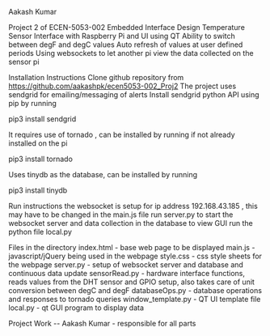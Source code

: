 Aakash Kumar

Project 2 of ECEN-5053-002 Embedded Interface Design 
Temperature Sensor Interface with Raspberry Pi and UI using QT Ability to switch between degF and degC values Auto refresh of values at user defined periods
Using websockets to let another pi view the data collected on the sensor pi

Installation Instructions Clone github repository from https://github.com/aakashpk/ecen5053-002_Proj2 
The project uses sendgrid for emailing/messaging of alerts Install sendgrid python API using pip by running

pip3 install sendgrid

It requires use of tornado , can be installed by running if not already installed on the pi

pip3 install tornado

Uses tinydb as the database, can be installed by running 

pip3 install tinydb 

Run instructions
the websocket is setup for ip address 192.168.43.185 , this may have to be changed in the main.js file
run server.py to start the websocket server and data collection in the database
to view GUI run the python file local.py

Files in the directory
index.html - base web page to be displayed
main.js - javascript/jQuery being used in the webpage
style.css - css style sheets for the webpage
server.py - setup of websocket server and database and continuous data update
sensorRead.py - hardware interface functions, reads values from the DHT sensor and GPIO setup, also takes care of unit conversion between degC and degF
databaseOps.py - database operations and responses to tornado queries
window_template.py - QT UI template file
local.py - qt GUI program to display data


Project Work --  Aakash Kumar - responsible for all parts









